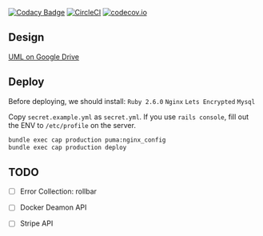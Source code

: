[![Codacy Badge](https://api.codacy.com/project/badge/Grade/43de7e8c15ca45d798a79cd9afdb1ff8)](https://app.codacy.com/app/icbd/secretube.com?utm_source=github.com&utm_medium=referral&utm_content=icbd/secretube.com&utm_campaign=Badge_Grade_Settings)
[![CircleCI](https://circleci.com/gh/icbd/secretube.com/tree/master.svg?style=svg)](https://circleci.com/gh/icbd/secretube.com/tree/master)
[![codecov.io](https://codecov.io/github/icbd/secretube.com/coverage.svg?branch=master)](https://codecov.io/github/icbd/secretube.com?branch=master)


## Design

[UML on Google Drive](https://drive.google.com/file/d/1esxKHFGeerLqybnpufnl4eF4g0mYUQTI/view?usp=sharing)


## Deploy

Before deploying, we should install: 
`Ruby 2.6.0` `Nginx` `Lets Encrypted` `Mysql`

Copy `secret.example.yml` as `secret.yml`. If you use `rails console`, fill out the ENV to `/etc/profile` on the server.

```bash
bundle exec cap production puma:nginx_config
bundle exec cap production deploy
```


## TODO

-  [ ] Error Collection: rollbar
-  [ ] Docker Deamon API
-  [ ] Stripe API
 